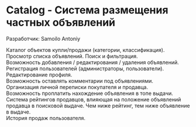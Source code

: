 # Catalog - Система размещения частных объявлений
Разработчик: Samoilo Antoniy  

Каталог объектов купли/продажи (категории, классификация).  
Просмотр списка объявлений. Поиск и фильтрация.  
Возможность добавления / редактирования / удаления объявлений.  
Регистрация пользователей (администраторы, пользователи).  
Редактирование профиля.  
Возможность оставлять комментарии под объявлениями.  
Организация личной переписки покупателя и продавца.  
Возможность проплатить нахождение объявления в топе выдачи.  
Система рейтингов продавцов, влияющая на положение объявлений продавца в поисковой выдаче. Чем ниже рейтинг, тем ниже объявление в выдаче.  
История продаж пользователя.  